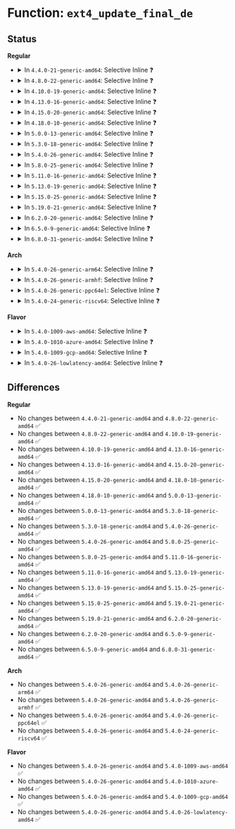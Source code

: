 # Function: <code>ext4_update_final_de</code>

## Status
<b>Regular</b>
<ul>
<li>
<details>
<summary>In <code>4.4.0-21-generic-amd64</code>: Selective Inline ❓</summary>

```c
void ext4_update_final_de(void * de_buf, int old_size, int new_size)
```

```json
{
  "name": "ext4_update_final_de",
  "collision_type": "Unique Static",
  "inline_type": "Selective",
  "funcs": [
    {
      "addr": 18446744071581858544,
      "name": "ext4_update_final_de",
      "external": false,
      "loc": "fs/ext4/inline.c:1054",
      "file": "fs/ext4/inline.c",
      "inline": "not declared, inlined",
      "caller_inline": [],
      "caller_func": [
        "fs/ext4/inline.c:ext4_convert_inline_data_nolock",
        "fs/ext4/inline.c:ext4_try_add_inline_entry"
      ]
    }
  ],
  "symbols": [
    {
      "addr": 18446744071581858544,
      "name": "ext4_update_final_de",
      "section": ".text",
      "bind": "STB_LOCAL",
      "size": 96
    }
  ]
}
```
</details>
</li>
<li>
<details>
<summary>In <code>4.8.0-22-generic-amd64</code>: Selective Inline ❓</summary>

```c
void ext4_update_final_de(void * de_buf, int old_size, int new_size)
```

```json
{
  "name": "ext4_update_final_de",
  "collision_type": "Unique Static",
  "inline_type": "Selective",
  "funcs": [
    {
      "addr": 18446744071582054288,
      "name": "ext4_update_final_de",
      "external": false,
      "loc": "fs/ext4/inline.c:1054",
      "file": "fs/ext4/inline.c",
      "inline": "not declared, inlined",
      "caller_inline": [],
      "caller_func": [
        "fs/ext4/inline.c:ext4_try_add_inline_entry",
        "fs/ext4/inline.c:ext4_convert_inline_data_nolock"
      ]
    }
  ],
  "symbols": [
    {
      "addr": 18446744071582054288,
      "name": "ext4_update_final_de",
      "section": ".text",
      "bind": "STB_LOCAL",
      "size": 94
    }
  ]
}
```
</details>
</li>
<li>
<details>
<summary>In <code>4.10.0-19-generic-amd64</code>: Selective Inline ❓</summary>

```c
void ext4_update_final_de(void * de_buf, int old_size, int new_size)
```

```json
{
  "name": "ext4_update_final_de",
  "collision_type": "Unique Static",
  "inline_type": "Selective",
  "funcs": [
    {
      "addr": 18446744071582143920,
      "name": "ext4_update_final_de",
      "external": false,
      "loc": "fs/ext4/inline.c:1072",
      "file": "fs/ext4/inline.c",
      "inline": "not declared, inlined",
      "caller_inline": [],
      "caller_func": [
        "fs/ext4/inline.c:ext4_try_add_inline_entry",
        "fs/ext4/inline.c:ext4_convert_inline_data_nolock"
      ]
    }
  ],
  "symbols": [
    {
      "addr": 18446744071582143920,
      "name": "ext4_update_final_de",
      "section": ".text",
      "bind": "STB_LOCAL",
      "size": 94
    }
  ]
}
```
</details>
</li>
<li>
<details>
<summary>In <code>4.13.0-16-generic-amd64</code>: Selective Inline ❓</summary>

```c
void ext4_update_final_de(void * de_buf, int old_size, int new_size)
```

```json
{
  "name": "ext4_update_final_de",
  "collision_type": "Unique Static",
  "inline_type": "Selective",
  "funcs": [
    {
      "addr": 18446744071581964128,
      "name": "ext4_update_final_de",
      "external": false,
      "loc": "fs/ext4/inline.c:1074",
      "file": "fs/ext4/inline.c",
      "inline": "not declared, inlined",
      "caller_inline": [],
      "caller_func": [
        "fs/ext4/inline.c:ext4_try_add_inline_entry",
        "fs/ext4/inline.c:ext4_convert_inline_data_nolock"
      ]
    }
  ],
  "symbols": [
    {
      "addr": 18446744071581964128,
      "name": "ext4_update_final_de",
      "section": ".text",
      "bind": "STB_LOCAL",
      "size": 94
    }
  ]
}
```
</details>
</li>
<li>
<details>
<summary>In <code>4.15.0-20-generic-amd64</code>: Selective Inline ❓</summary>

```c
void ext4_update_final_de(void * de_buf, int old_size, int new_size)
```

```json
{
  "name": "ext4_update_final_de",
  "collision_type": "Unique Static",
  "inline_type": "Selective",
  "funcs": [
    {
      "addr": 18446744071582113184,
      "name": "ext4_update_final_de",
      "external": false,
      "loc": "fs/ext4/inline.c:1065",
      "file": "fs/ext4/inline.c",
      "inline": "not declared, inlined",
      "caller_inline": [],
      "caller_func": [
        "fs/ext4/inline.c:ext4_try_add_inline_entry",
        "fs/ext4/inline.c:ext4_convert_inline_data_nolock"
      ]
    }
  ],
  "symbols": [
    {
      "addr": 18446744071582113184,
      "name": "ext4_update_final_de",
      "section": ".text",
      "bind": "STB_LOCAL",
      "size": 94
    }
  ]
}
```
</details>
</li>
<li>
<details>
<summary>In <code>4.18.0-10-generic-amd64</code>: Selective Inline ❓</summary>

```c
void ext4_update_final_de(void * de_buf, int old_size, int new_size)
```

```json
{
  "name": "ext4_update_final_de",
  "collision_type": "Unique Static",
  "inline_type": "Selective",
  "funcs": [
    {
      "addr": 18446744071582301568,
      "name": "ext4_update_final_de",
      "external": false,
      "loc": "fs/ext4/inline.c:1068",
      "file": "fs/ext4/inline.c",
      "inline": "not declared, inlined",
      "caller_inline": [],
      "caller_func": [
        "fs/ext4/inline.c:ext4_try_add_inline_entry",
        "fs/ext4/inline.c:ext4_convert_inline_data_nolock"
      ]
    }
  ],
  "symbols": [
    {
      "addr": 18446744071582301568,
      "name": "ext4_update_final_de",
      "section": ".text",
      "bind": "STB_LOCAL",
      "size": 96
    }
  ]
}
```
</details>
</li>
<li>
<details>
<summary>In <code>5.0.0-13-generic-amd64</code>: Selective Inline ❓</summary>

```c
void ext4_update_final_de(void * de_buf, int old_size, int new_size)
```

```json
{
  "name": "ext4_update_final_de",
  "collision_type": "Unique Static",
  "inline_type": "Selective",
  "funcs": [
    {
      "addr": 18446744071582400192,
      "name": "ext4_update_final_de",
      "external": false,
      "loc": "fs/ext4/inline.c:1071",
      "file": "fs/ext4/inline.c",
      "inline": "not declared, inlined",
      "caller_inline": [],
      "caller_func": [
        "fs/ext4/inline.c:ext4_try_add_inline_entry",
        "fs/ext4/inline.c:ext4_convert_inline_data_nolock"
      ]
    }
  ],
  "symbols": [
    {
      "addr": 18446744071582400192,
      "name": "ext4_update_final_de",
      "section": ".text",
      "bind": "STB_LOCAL",
      "size": 96
    }
  ]
}
```
</details>
</li>
<li>
<details>
<summary>In <code>5.3.0-18-generic-amd64</code>: Selective Inline ❓</summary>

```c
void ext4_update_final_de(void * de_buf, int old_size, int new_size)
```

```json
{
  "name": "ext4_update_final_de",
  "collision_type": "Unique Static",
  "inline_type": "Selective",
  "funcs": [
    {
      "addr": 18446744071582567888,
      "name": "ext4_update_final_de",
      "external": false,
      "loc": "fs/ext4/inline.c:1071",
      "file": "fs/ext4/inline.c",
      "inline": "not declared, inlined",
      "caller_inline": [],
      "caller_func": [
        "fs/ext4/inline.c:ext4_try_add_inline_entry",
        "fs/ext4/inline.c:ext4_convert_inline_data_nolock"
      ]
    }
  ],
  "symbols": [
    {
      "addr": 18446744071582567888,
      "name": "ext4_update_final_de",
      "section": ".text",
      "bind": "STB_LOCAL",
      "size": 94
    }
  ]
}
```
</details>
</li>
<li>
<details>
<summary>In <code>5.4.0-26-generic-amd64</code>: Selective Inline ❓</summary>

```c
void ext4_update_final_de(void * de_buf, int old_size, int new_size)
```

```json
{
  "name": "ext4_update_final_de",
  "collision_type": "Unique Static",
  "inline_type": "Selective",
  "funcs": [
    {
      "addr": 18446744071582668832,
      "name": "ext4_update_final_de",
      "external": false,
      "loc": "fs/ext4/inline.c:1071",
      "file": "fs/ext4/inline.c",
      "inline": "not declared, inlined",
      "caller_inline": [],
      "caller_func": [
        "fs/ext4/inline.c:ext4_try_add_inline_entry",
        "fs/ext4/inline.c:ext4_convert_inline_data_nolock"
      ]
    }
  ],
  "symbols": [
    {
      "addr": 18446744071582668832,
      "name": "ext4_update_final_de",
      "section": ".text",
      "bind": "STB_LOCAL",
      "size": 94
    }
  ]
}
```
</details>
</li>
<li>
<details>
<summary>In <code>5.8.0-25-generic-amd64</code>: Selective Inline ❓</summary>

```c
void ext4_update_final_de(void * de_buf, int old_size, int new_size)
```

```json
{
  "name": "ext4_update_final_de",
  "collision_type": "Unique Static",
  "inline_type": "Selective",
  "funcs": [
    {
      "addr": 18446744071582980016,
      "name": "ext4_update_final_de",
      "external": false,
      "loc": "fs/ext4/inline.c:1071",
      "file": "fs/ext4/inline.c",
      "inline": "not declared, inlined",
      "caller_inline": [],
      "caller_func": [
        "fs/ext4/inline.c:ext4_try_add_inline_entry",
        "fs/ext4/inline.c:ext4_finish_convert_inline_dir"
      ]
    }
  ],
  "symbols": [
    {
      "addr": 18446744071582980016,
      "name": "ext4_update_final_de",
      "section": ".text",
      "bind": "STB_LOCAL",
      "size": 103
    }
  ]
}
```
</details>
</li>
<li>
<details>
<summary>In <code>5.11.0-16-generic-amd64</code>: Selective Inline ❓</summary>

```c
void ext4_update_final_de(void * de_buf, int old_size, int new_size)
```

```json
{
  "name": "ext4_update_final_de",
  "collision_type": "Unique Static",
  "inline_type": "Selective",
  "funcs": [
    {
      "addr": 18446744071583055504,
      "name": "ext4_update_final_de",
      "external": false,
      "loc": "fs/ext4/inline.c:1071",
      "file": "fs/ext4/inline.c",
      "inline": "not declared, inlined",
      "caller_inline": [],
      "caller_func": [
        "fs/ext4/inline.c:ext4_try_add_inline_entry",
        "fs/ext4/inline.c:ext4_finish_convert_inline_dir"
      ]
    }
  ],
  "symbols": [
    {
      "addr": 18446744071583055504,
      "name": "ext4_update_final_de",
      "section": ".text",
      "bind": "STB_LOCAL",
      "size": 103
    }
  ]
}
```
</details>
</li>
<li>
<details>
<summary>In <code>5.13.0-19-generic-amd64</code>: Selective Inline ❓</summary>

```c
void ext4_update_final_de(void * de_buf, int old_size, int new_size)
```

```json
{
  "name": "ext4_update_final_de",
  "collision_type": "Unique Static",
  "inline_type": "Selective",
  "funcs": [
    {
      "addr": 18446744071583081600,
      "name": "ext4_update_final_de",
      "external": false,
      "loc": "fs/ext4/inline.c:1077",
      "file": "fs/ext4/inline.c",
      "inline": "not declared, inlined",
      "caller_inline": [],
      "caller_func": [
        "fs/ext4/inline.c:ext4_try_add_inline_entry",
        "fs/ext4/inline.c:ext4_finish_convert_inline_dir"
      ]
    }
  ],
  "symbols": [
    {
      "addr": 18446744071583081600,
      "name": "ext4_update_final_de",
      "section": ".text",
      "bind": "STB_LOCAL",
      "size": 94
    }
  ]
}
```
</details>
</li>
<li>
<details>
<summary>In <code>5.15.0-25-generic-amd64</code>: Selective Inline ❓</summary>

```c
void ext4_update_final_de(void * de_buf, int old_size, int new_size)
```

```json
{
  "name": "ext4_update_final_de",
  "collision_type": "Unique Static",
  "inline_type": "Selective",
  "funcs": [
    {
      "addr": 18446744071583419840,
      "name": "ext4_update_final_de",
      "external": false,
      "loc": "fs/ext4/inline.c:1085",
      "file": "fs/ext4/inline.c",
      "inline": "not declared, inlined",
      "caller_inline": [],
      "caller_func": [
        "fs/ext4/inline.c:ext4_try_add_inline_entry",
        "fs/ext4/inline.c:ext4_finish_convert_inline_dir"
      ]
    }
  ],
  "symbols": [
    {
      "addr": 18446744071583419840,
      "name": "ext4_update_final_de",
      "section": ".text",
      "bind": "STB_LOCAL",
      "size": 95
    }
  ]
}
```
</details>
</li>
<li>
<details>
<summary>In <code>5.19.0-21-generic-amd64</code>: Selective Inline ❓</summary>

```c
void ext4_update_final_de(void * de_buf, int old_size, int new_size)
```

```json
{
  "name": "ext4_update_final_de",
  "collision_type": "Unique Static",
  "inline_type": "Selective",
  "funcs": [
    {
      "addr": 18446744071583937792,
      "name": "ext4_update_final_de",
      "external": false,
      "loc": "fs/ext4/inline.c:1081",
      "file": "fs/ext4/inline.c",
      "inline": "not declared, inlined",
      "caller_inline": [],
      "caller_func": [
        "fs/ext4/inline.c:ext4_try_add_inline_entry",
        "fs/ext4/inline.c:ext4_finish_convert_inline_dir"
      ]
    }
  ],
  "symbols": [
    {
      "addr": 18446744071583937792,
      "name": "ext4_update_final_de",
      "section": ".text",
      "bind": "STB_LOCAL",
      "size": 135
    }
  ]
}
```
</details>
</li>
<li>
<details>
<summary>In <code>6.2.0-20-generic-amd64</code>: Selective Inline ❓</summary>

```c
void ext4_update_final_de(void * de_buf, int old_size, int new_size)
```

```json
{
  "name": "ext4_update_final_de",
  "collision_type": "Unique Static",
  "inline_type": "Selective",
  "funcs": [
    {
      "addr": 18446744071584564640,
      "name": "ext4_update_final_de",
      "external": false,
      "loc": "fs/ext4/inline.c:1080",
      "file": "fs/ext4/inline.c",
      "inline": "not declared, inlined",
      "caller_inline": [],
      "caller_func": [
        "fs/ext4/inline.c:ext4_try_add_inline_entry",
        "fs/ext4/inline.c:ext4_finish_convert_inline_dir"
      ]
    }
  ],
  "symbols": [
    {
      "addr": 18446744071584564640,
      "name": "ext4_update_final_de",
      "section": ".text",
      "bind": "STB_LOCAL",
      "size": 135
    }
  ]
}
```
</details>
</li>
<li>
<details>
<summary>In <code>6.5.0-9-generic-amd64</code>: Selective Inline ❓</summary>

```c
void ext4_update_final_de(void * de_buf, int old_size, int new_size)
```

```json
{
  "name": "ext4_update_final_de",
  "collision_type": "Unique Static",
  "inline_type": "Selective",
  "funcs": [
    {
      "addr": 18446744071584793696,
      "name": "ext4_update_final_de",
      "external": false,
      "loc": "fs/ext4/inline.c:1062",
      "file": "fs/ext4/inline.c",
      "inline": "not declared, inlined",
      "caller_inline": [],
      "caller_func": [
        "fs/ext4/inline.c:ext4_try_add_inline_entry",
        "fs/ext4/inline.c:ext4_finish_convert_inline_dir"
      ]
    }
  ],
  "symbols": [
    {
      "addr": 18446744071584793696,
      "name": "ext4_update_final_de",
      "section": ".text",
      "bind": "STB_LOCAL",
      "size": 135
    }
  ]
}
```
</details>
</li>
<li>
<details>
<summary>In <code>6.8.0-31-generic-amd64</code>: Selective Inline ❓</summary>

```c
void ext4_update_final_de(void * de_buf, int old_size, int new_size)
```

```json
{
  "name": "ext4_update_final_de",
  "collision_type": "Unique Static",
  "inline_type": "Selective",
  "funcs": [
    {
      "addr": 18446744071585026544,
      "name": "ext4_update_final_de",
      "external": false,
      "loc": "fs/ext4/inline.c:1061",
      "file": "fs/ext4/inline.c",
      "inline": "not declared, inlined",
      "caller_inline": [],
      "caller_func": [
        "fs/ext4/inline.c:ext4_try_add_inline_entry",
        "fs/ext4/inline.c:ext4_finish_convert_inline_dir"
      ]
    }
  ],
  "symbols": [
    {
      "addr": 18446744071585026544,
      "name": "ext4_update_final_de",
      "section": ".text",
      "bind": "STB_LOCAL",
      "size": 135
    }
  ]
}
```
</details>
</li>
</ul>
<b>Arch</b>
<ul>
<li>
<details>
<summary>In <code>5.4.0-26-generic-arm64</code>: Selective Inline ❓</summary>

```c
void ext4_update_final_de(void * de_buf, int old_size, int new_size)
```

```json
{
  "name": "ext4_update_final_de",
  "collision_type": "Unique Static",
  "inline_type": "Selective",
  "funcs": [
    {
      "addr": 18446603336494321032,
      "name": "ext4_update_final_de",
      "external": false,
      "loc": "fs/ext4/inline.c:1071",
      "file": "fs/ext4/inline.c",
      "inline": "not declared, inlined",
      "caller_inline": [],
      "caller_func": [
        "fs/ext4/inline.c:ext4_try_add_inline_entry",
        "fs/ext4/inline.c:ext4_convert_inline_data_nolock"
      ]
    }
  ],
  "symbols": [
    {
      "addr": 18446603336494321032,
      "name": "ext4_update_final_de",
      "section": ".text",
      "bind": "STB_LOCAL",
      "size": 160
    }
  ]
}
```
</details>
</li>
<li>
<details>
<summary>In <code>5.4.0-26-generic-armhf</code>: Selective Inline ❓</summary>

```c
void ext4_update_final_de(void * de_buf, int old_size, int new_size)
```

```json
{
  "name": "ext4_update_final_de",
  "collision_type": "Unique Static",
  "inline_type": "Selective",
  "funcs": [
    {
      "addr": 3227757780,
      "name": "ext4_update_final_de",
      "external": false,
      "loc": "fs/ext4/inline.c:1071",
      "file": "fs/ext4/inline.c",
      "inline": "not declared, inlined",
      "caller_inline": [],
      "caller_func": [
        "fs/ext4/inline.c:ext4_try_add_inline_entry",
        "fs/ext4/inline.c:ext4_convert_inline_data_nolock"
      ]
    }
  ],
  "symbols": [
    {
      "addr": 3227757780,
      "name": "ext4_update_final_de",
      "section": ".text",
      "bind": "STB_LOCAL",
      "size": 120
    }
  ]
}
```
</details>
</li>
<li>
<details>
<summary>In <code>5.4.0-26-generic-ppc64el</code>: Selective Inline ❓</summary>

```c
void ext4_update_final_de(void * de_buf, int old_size, int new_size)
```

```json
{
  "name": "ext4_update_final_de",
  "collision_type": "Unique Static",
  "inline_type": "Selective",
  "funcs": [
    {
      "addr": 13835058055288045072,
      "name": "ext4_update_final_de",
      "external": false,
      "loc": "fs/ext4/inline.c:1071",
      "file": "fs/ext4/inline.c",
      "inline": "not declared, inlined",
      "caller_inline": [],
      "caller_func": [
        "fs/ext4/inline.c:ext4_try_add_inline_entry",
        "fs/ext4/inline.c:ext4_convert_inline_data_nolock"
      ]
    }
  ],
  "symbols": [
    {
      "addr": 13835058055288045072,
      "name": "ext4_update_final_de",
      "section": ".text",
      "bind": "STB_LOCAL",
      "size": 320
    }
  ]
}
```
</details>
</li>
<li>
<details>
<summary>In <code>5.4.0-24-generic-riscv64</code>: Selective Inline ❓</summary>

```c
void ext4_update_final_de(void * de_buf, int old_size, int new_size)
```

```json
{
  "name": "ext4_update_final_de",
  "collision_type": "Unique Static",
  "inline_type": "Selective",
  "funcs": [
    {
      "addr": 18446743936273760004,
      "name": "ext4_update_final_de",
      "external": false,
      "loc": "fs/ext4/inline.c:1071",
      "file": "fs/ext4/inline.c",
      "inline": "not declared, inlined",
      "caller_inline": [],
      "caller_func": [
        "fs/ext4/inline.c:ext4_try_add_inline_entry",
        "fs/ext4/inline.c:ext4_convert_inline_data_nolock"
      ]
    }
  ],
  "symbols": [
    {
      "addr": 18446743936273760004,
      "name": "ext4_update_final_de",
      "section": ".text",
      "bind": "STB_LOCAL",
      "size": 142
    }
  ]
}
```
</details>
</li>
</ul>
<b>Flavor</b>
<ul>
<li>
<details>
<summary>In <code>5.4.0-1009-aws-amd64</code>: Selective Inline ❓</summary>

```c
void ext4_update_final_de(void * de_buf, int old_size, int new_size)
```

```json
{
  "name": "ext4_update_final_de",
  "collision_type": "Unique Static",
  "inline_type": "Selective",
  "funcs": [
    {
      "addr": 18446744071582637568,
      "name": "ext4_update_final_de",
      "external": false,
      "loc": "fs/ext4/inline.c:1071",
      "file": "fs/ext4/inline.c",
      "inline": "not declared, inlined",
      "caller_inline": [],
      "caller_func": [
        "fs/ext4/inline.c:ext4_try_add_inline_entry",
        "fs/ext4/inline.c:ext4_convert_inline_data_nolock"
      ]
    }
  ],
  "symbols": [
    {
      "addr": 18446744071582637568,
      "name": "ext4_update_final_de",
      "section": ".text",
      "bind": "STB_LOCAL",
      "size": 94
    }
  ]
}
```
</details>
</li>
<li>
<details>
<summary>In <code>5.4.0-1010-azure-amd64</code>: Selective Inline ❓</summary>

```c
void ext4_update_final_de(void * de_buf, int old_size, int new_size)
```

```json
{
  "name": "ext4_update_final_de",
  "collision_type": "Unique Static",
  "inline_type": "Selective",
  "funcs": [
    {
      "addr": 18446744071582574736,
      "name": "ext4_update_final_de",
      "external": false,
      "loc": "fs/ext4/inline.c:1071",
      "file": "fs/ext4/inline.c",
      "inline": "not declared, inlined",
      "caller_inline": [],
      "caller_func": [
        "fs/ext4/inline.c:ext4_try_add_inline_entry",
        "fs/ext4/inline.c:ext4_convert_inline_data_nolock"
      ]
    }
  ],
  "symbols": [
    {
      "addr": 18446744071582574736,
      "name": "ext4_update_final_de",
      "section": ".text",
      "bind": "STB_LOCAL",
      "size": 94
    }
  ]
}
```
</details>
</li>
<li>
<details>
<summary>In <code>5.4.0-1009-gcp-amd64</code>: Selective Inline ❓</summary>

```c
void ext4_update_final_de(void * de_buf, int old_size, int new_size)
```

```json
{
  "name": "ext4_update_final_de",
  "collision_type": "Unique Static",
  "inline_type": "Selective",
  "funcs": [
    {
      "addr": 18446744071582627424,
      "name": "ext4_update_final_de",
      "external": false,
      "loc": "fs/ext4/inline.c:1071",
      "file": "fs/ext4/inline.c",
      "inline": "not declared, inlined",
      "caller_inline": [],
      "caller_func": [
        "fs/ext4/inline.c:ext4_try_add_inline_entry",
        "fs/ext4/inline.c:ext4_convert_inline_data_nolock"
      ]
    }
  ],
  "symbols": [
    {
      "addr": 18446744071582627424,
      "name": "ext4_update_final_de",
      "section": ".text",
      "bind": "STB_LOCAL",
      "size": 94
    }
  ]
}
```
</details>
</li>
<li>
<details>
<summary>In <code>5.4.0-26-lowlatency-amd64</code>: Selective Inline ❓</summary>

```c
void ext4_update_final_de(void * de_buf, int old_size, int new_size)
```

```json
{
  "name": "ext4_update_final_de",
  "collision_type": "Unique Static",
  "inline_type": "Selective",
  "funcs": [
    {
      "addr": 18446744071582710560,
      "name": "ext4_update_final_de",
      "external": false,
      "loc": "fs/ext4/inline.c:1071",
      "file": "fs/ext4/inline.c",
      "inline": "not declared, inlined",
      "caller_inline": [],
      "caller_func": [
        "fs/ext4/inline.c:ext4_try_add_inline_entry",
        "fs/ext4/inline.c:ext4_convert_inline_data_nolock"
      ]
    }
  ],
  "symbols": [
    {
      "addr": 18446744071582710560,
      "name": "ext4_update_final_de",
      "section": ".text",
      "bind": "STB_LOCAL",
      "size": 94
    }
  ]
}
```
</details>
</li>
</ul>

## Differences
<b>Regular</b>
<ul>
<li>
No changes between <code>4.4.0-21-generic-amd64</code> and <code>4.8.0-22-generic-amd64</code> ✅
</li>
<li>
No changes between <code>4.8.0-22-generic-amd64</code> and <code>4.10.0-19-generic-amd64</code> ✅
</li>
<li>
No changes between <code>4.10.0-19-generic-amd64</code> and <code>4.13.0-16-generic-amd64</code> ✅
</li>
<li>
No changes between <code>4.13.0-16-generic-amd64</code> and <code>4.15.0-20-generic-amd64</code> ✅
</li>
<li>
No changes between <code>4.15.0-20-generic-amd64</code> and <code>4.18.0-10-generic-amd64</code> ✅
</li>
<li>
No changes between <code>4.18.0-10-generic-amd64</code> and <code>5.0.0-13-generic-amd64</code> ✅
</li>
<li>
No changes between <code>5.0.0-13-generic-amd64</code> and <code>5.3.0-18-generic-amd64</code> ✅
</li>
<li>
No changes between <code>5.3.0-18-generic-amd64</code> and <code>5.4.0-26-generic-amd64</code> ✅
</li>
<li>
No changes between <code>5.4.0-26-generic-amd64</code> and <code>5.8.0-25-generic-amd64</code> ✅
</li>
<li>
No changes between <code>5.8.0-25-generic-amd64</code> and <code>5.11.0-16-generic-amd64</code> ✅
</li>
<li>
No changes between <code>5.11.0-16-generic-amd64</code> and <code>5.13.0-19-generic-amd64</code> ✅
</li>
<li>
No changes between <code>5.13.0-19-generic-amd64</code> and <code>5.15.0-25-generic-amd64</code> ✅
</li>
<li>
No changes between <code>5.15.0-25-generic-amd64</code> and <code>5.19.0-21-generic-amd64</code> ✅
</li>
<li>
No changes between <code>5.19.0-21-generic-amd64</code> and <code>6.2.0-20-generic-amd64</code> ✅
</li>
<li>
No changes between <code>6.2.0-20-generic-amd64</code> and <code>6.5.0-9-generic-amd64</code> ✅
</li>
<li>
No changes between <code>6.5.0-9-generic-amd64</code> and <code>6.8.0-31-generic-amd64</code> ✅
</li>
</ul>
<b>Arch</b>
<ul>
<li>
No changes between <code>5.4.0-26-generic-amd64</code> and <code>5.4.0-26-generic-arm64</code> ✅
</li>
<li>
No changes between <code>5.4.0-26-generic-amd64</code> and <code>5.4.0-26-generic-armhf</code> ✅
</li>
<li>
No changes between <code>5.4.0-26-generic-amd64</code> and <code>5.4.0-26-generic-ppc64el</code> ✅
</li>
<li>
No changes between <code>5.4.0-26-generic-amd64</code> and <code>5.4.0-24-generic-riscv64</code> ✅
</li>
</ul>
<b>Flavor</b>
<ul>
<li>
No changes between <code>5.4.0-26-generic-amd64</code> and <code>5.4.0-1009-aws-amd64</code> ✅
</li>
<li>
No changes between <code>5.4.0-26-generic-amd64</code> and <code>5.4.0-1010-azure-amd64</code> ✅
</li>
<li>
No changes between <code>5.4.0-26-generic-amd64</code> and <code>5.4.0-1009-gcp-amd64</code> ✅
</li>
<li>
No changes between <code>5.4.0-26-generic-amd64</code> and <code>5.4.0-26-lowlatency-amd64</code> ✅
</li>
</ul>
